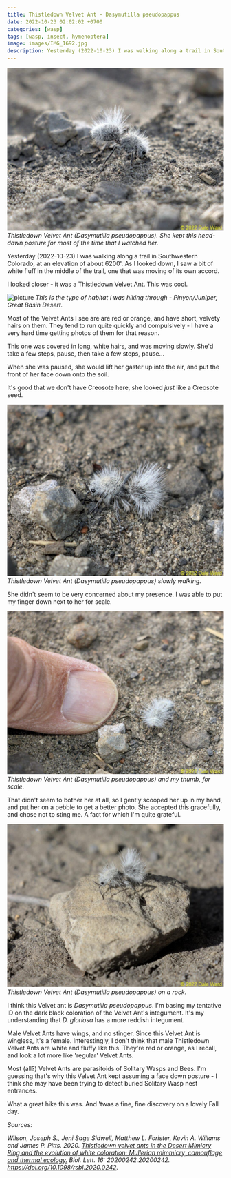 ```yaml
---
title: Thistledown Velvet Ant - Dasymutilla pseudopappus
date: 2022-10-23 02:02:02 +0700
categories: [wasp]
tags: [wasp, insect, hymenoptera]
image: images/IMG_1692.jpg
description: Yesterday (2022-10-23) I was walking along a trail in Southwestern Colorado, at an elevation of about 6200'. As I looked down, I saw a bit of white fluff in the middle of the trail, one that was moving of its own accord.
---
```


![picture](images/IMG_1692-1024x768.jpg)
*Thistledown Velvet Ant (_Dasymutilla pseudopappus_). She kept this head-down posture for most of the time that I watched her.*

Yesterday (2022-10-23) I was walking along a trail in Southwestern Colorado, at an elevation of about 6200'. As I looked down, I saw a bit of white fluff in the middle of the trail, one that was moving of its own accord.

I looked closer - it was a Thistledown Velvet Ant. This was cool.

![picture](https://tightloop.com/blog/wp-content/uploads/2022/10/IMG_1716-730x1024.jpg?v=1666552424)
*This is the type of habitat I was hiking through - Pinyon/Juniper, Great Basin Desert.*

Most of the Velvet Ants I see are are red or orange, and have short, velvety hairs on them. They tend to run quite quickly and compulsively - I have a very hard time getting photos of them for that reason.

This one was covered in long, white hairs, and was moving slowly. She'd take a few steps, pause, then take a few steps, pause...

When she was paused, she would lift her gaster up into the air, and put the front of her face down onto the soil.

It's good that we don't have Creosote here, she looked _just_ like a Creosote seed.

![picture](images/IMG_1679-1024x808.jpg)
*Thistledown Velvet Ant (_Dasymutilla _pseudopappus__) slowly walking.*

She didn't seem to be very concerned about my presence. I was able to put my finger down next to her for scale.

![picture](images/IMG_1689-1024x768.jpg)
*Thistledown Velvet Ant (_Dasymutilla _pseudopappus__) and my thumb, for scale.*

That didn't seem to bother her at all, so I gently scooped her up in my hand, and put her on a pebble to get a better photo. She accepted this gracefully, and chose not to sting me. A fact for which I'm quite grateful.

![picture](images/IMG_1707-1024x768.jpg)
*Thistledown Velvet Ant (_Dasymutilla _pseudopappus__) on a rock.*

I think this Velvet ant is _Dasymutilla pseudopappus_. I'm basing my tentative ID on the dark black coloration of the Velvet Ant's integument. It's my understanding that _D. gloriosa_ has a more reddish integument.

Male Velvet Ants have wings, and no stinger. Since this Velvet Ant is wingless, it's a female. Interestingly, I don't think that male Thistledown Velvet Ants are white and fluffy like this. They're red or orange, as I recall, and look a lot more like 'regular' Velvet Ants.

Most (all?) Velvet Ants are parasitoids of Solitary Wasps and Bees. I'm guessing that's why this Velvet Ant kept assuming a face down posture - I think she may have been trying to detect buried Solitary Wasp nest entrances.

What a great hike this was. And 'twas a fine, fine discovery on a lovely Fall day.

_Sources:_

_Wilson, Joseph S., Jeni Sage Sidwell, Matthew L. Forister, Kevin A. Willams and James P. Pitts. 2020. [Thistledown velvet ants in the Desert Mimicry Ring and the evolution of white coloration: Mullerian mimmicry, camouflage and thermal ecology.](https://royalsocietypublishing.org/doi/10.1098/rsbl.2020.0242) Biol. Lett. 16: 20200242.20200242. https://doi.org/10.1098/rsbl.2020.0242._
